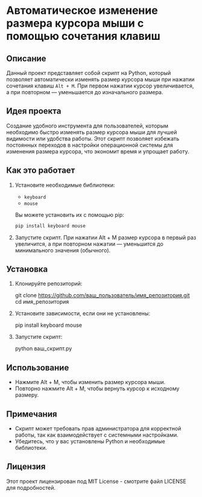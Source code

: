 # Автоматическое изменение размера курсора мыши с помощью сочетания клавиш

## Описание

Данный проект представляет собой скрипт на Python, который позволяет автоматически изменять размер курсора мыши при нажатии сочетания клавиш `Alt + M`. При первом нажатии курсор увеличивается, а при повторном — уменьшается до изначального размера.

## Идея проекта

Создание удобного инструмента для пользователей, которым необходимо быстро изменять размер курсора мыши для лучшей видимости или удобства работы. Этот скрипт позволяет избежать постоянных переходов в настройки операционной системы для изменения размера курсора, что экономит время и упрощает работу.

## Как это работает

1. Установите необходимые библиотеки:
   - `keyboard`
   - `mouse`

   Вы можете установить их с помощью pip:
   ```bash
   pip install keyboard mouse

2. Запустите скрипт. При нажатии Alt + M размер курсора в первый раз увеличится, а при повторном нажатии — уменьшится до минимального значения (обычного).

## Установка

1. Клонируйте репозиторий:

   git clone https://github.com/ваш_пользователь/имя_репозитория.git
   cd имя_репозитория

2. Установите зависимости, если они не установлены:

   pip install keyboard mouse

3. Запустите скрипт:

   python ваш_скрипт.py

## Использование

- Нажмите Alt + M, чтобы изменить размер курсора мыши.
- Повторно нажмите Alt + M, чтобы вернуть курсор к исходному размеру.

## Примечания

- Скрипт может требовать прав администратора для корректной работы, так как взаимодействует с системными настройками.
- Убедитесь, что у вас установлены Python и необходимые библиотеки.

## Лицензия

Этот проект лицензирован под MIT License - смотрите файл LICENSE для подробностей.
